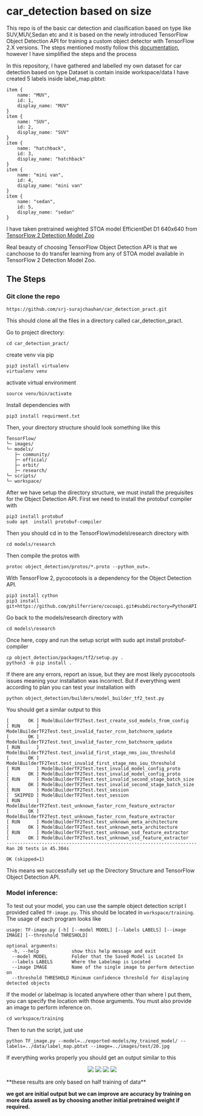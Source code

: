 # car_detection based on size
This repo is of  the basic car detection and clasification based on type like SUV,MUV,Sedan etc and it is based on the newly introduced TensorFlow Object Detection API for training a custom object detector with TensorFlow 2.X versions. The steps mentioned mostly follow this [documentation](https://tensorflow-object-detection-api-tutorial.readthedocs.io/en/latest/training.html#), however I have simplified the steps and the process



In this repository, I have gathered and labelled my own dataset for car detection based on type
Dataset is contain inside workspace/data
I have created 5 labels inside label_map.pbtxt:
```
item {
    name: "MUV",
    id: 1,
    display_name: "MUV"
}
item {
    name: "SUV",
    id: 2,
    display_name: "SUV"
}
item {
    name: "hatchback",
    id: 3,
    display_name: "hatchback"
}
item {
    name: "mini van",
    id: 4,
    display_name: "mini van"
}
item {
    name: "sedan",
    id: 5,
    display_name: "sedan"
}

```

I have taken pretrained weighted STOA model EfficientDet D1 640x640 from [TensorFlow 2 Detection Model Zoo](https://github.com/tensorflow/models/blob/master/research/object_detection/g3doc/tf2_detection_zoo.md)


Real beauty of choosing TensorFlow Object Detection API is that we canchoose to do transfer learning from any of STOA model available in TensorFlow 2 Detection Model Zoo.

## The Steps
### Git clone the repo
```
https://github.com/srj-surajchauhan/car_detection_pract.git
```
This should clone all the files in a directory called car_detection_pract.

Go to  project directory:
```
cd car_detection_pract/
```


create venv via pip
```
pip3 install virtualenv
virtualenv venv
```
activate virtual environment
```
source venv/bin/activate
```
Install dependencies with 

```
pip3 install requirment.txt
```

Then, your directory structure should look something like this

```
TensorFlow/
└─ images/
└─ models/
   ├─ community/
   ├─ official/
   ├─ orbit/
   ├─ research/
└─ scripts/
└─ workspace/
```
After we have setup the directory structure, we must install the prequisites for the Object Detection API. First we need to install the protobuf compiler with

```
pip3 install protobuf
sudo apt  install protobuf-compiler
```
Then you should cd in to the TensorFlow\models\research directory with

```
cd models/research
```
Then compile the protos with

```
protoc object_detection/protos/*.proto --python_out=.
```

With TensorFlow 2, pycocotools is a dependency for the Object Detection API. 

```
pip3 install cython
pip3 install git+https://github.com/philferriere/cocoapi.git#subdirectory=PythonAPI
```

Go back to the models/research directory with 

```
cd models\research
```

Once here, copy and run the setup script with 
sudo apt  install protobuf-compiler 
```
cp object_detection/packages/tf2/setup.py .
python3 -m pip install .
```
If there are any errors, report an issue, but they are most likely pycocotools issues meaning your installation was incorrect. But if everything went according to plan you can test your installation with

```
python object_detection/builders/model_builder_tf2_test.py
```
You should get a similar output to this

```
[       OK ] ModelBuilderTF2Test.test_create_ssd_models_from_config
[ RUN      ] ModelBuilderTF2Test.test_invalid_faster_rcnn_batchnorm_update
[       OK ] ModelBuilderTF2Test.test_invalid_faster_rcnn_batchnorm_update
[ RUN      ] ModelBuilderTF2Test.test_invalid_first_stage_nms_iou_threshold
[       OK ] ModelBuilderTF2Test.test_invalid_first_stage_nms_iou_threshold
[ RUN      ] ModelBuilderTF2Test.test_invalid_model_config_proto
[       OK ] ModelBuilderTF2Test.test_invalid_model_config_proto
[ RUN      ] ModelBuilderTF2Test.test_invalid_second_stage_batch_size
[       OK ] ModelBuilderTF2Test.test_invalid_second_stage_batch_size
[ RUN      ] ModelBuilderTF2Test.test_session
[  SKIPPED ] ModelBuilderTF2Test.test_session
[ RUN      ] ModelBuilderTF2Test.test_unknown_faster_rcnn_feature_extractor
[       OK ] ModelBuilderTF2Test.test_unknown_faster_rcnn_feature_extractor
[ RUN      ] ModelBuilderTF2Test.test_unknown_meta_architecture
[       OK ] ModelBuilderTF2Test.test_unknown_meta_architecture
[ RUN      ] ModelBuilderTF2Test.test_unknown_ssd_feature_extractor
[       OK ] ModelBuilderTF2Test.test_unknown_ssd_feature_extractor
----------------------------------------------------------------------
Ran 20 tests in 45.304s

OK (skipped=1)
```
This means we successfully set up the  Directory Structure and TensorFlow Object Detection API. 

### Model inference:

To test out your model, you can use the sample object detection script I provided called ```TF-image.py```. This should be located in ```workspace/training```.
The usage of each program looks like 

```
usage: TF-image.py [-h] [--model MODEL] [--labels LABELS] [--image IMAGE] [--threshold THRESHOLD]

optional arguments:
  -h, --help            show this help message and exit
  --model MODEL         Folder that the Saved Model is Located In
  --labels LABELS       Where the Labelmap is Located
  --image IMAGE         Name of the single image to perform detection on
  --threshold THRESHOLD Minimum confidence threshold for displaying detected objects
```
If the model or labelmap is located anywhere other than where I put them, you can specify the location with those arguments. You must also provide an image to perform inference on.

```
cd workspace/training
```

Then to run the script, just use

```
python TF_image.py --model=../exported-models/my_trained_model/ --labels=../data/label_map.pbtxt --image=../images/test/20.jpg 
``` 


If everything works properly you should get an output similar to this
<p align="center">
  <img src="workspace/image/test_output/mini_van43.jpg">
<img src="workspace/image/test_output/MUV53.jpg">
<img src="workspace/image/test_output/sedan14.jpeg">
<img src="workspace/image/test_output/SUV111.jpeg">

</p>
**these results are only based on half training of data**

**we got are initial output but we can improve are accuracy by training on more data aswell as by choosing another initial pretrained weight if required.**

